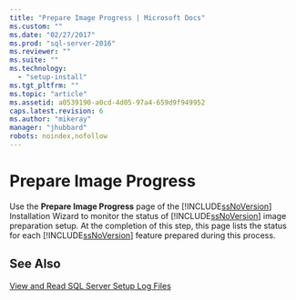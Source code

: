 ```yaml
---
title: "Prepare Image Progress | Microsoft Docs"
ms.custom: ""
ms.date: "02/27/2017"
ms.prod: "sql-server-2016"
ms.reviewer: ""
ms.suite: ""
ms.technology: 
  - "setup-install"
ms.tgt_pltfrm: ""
ms.topic: "article"
ms.assetid: a0539190-a0cd-4d05-97a4-659d9f949952
caps.latest.revision: 6
ms.author: "mikeray"
manager: "jhubbard"
robots: noindex,nofollow
---
```

# Prepare Image Progress
  Use the **Prepare Image Progress** page of the [!INCLUDE[ssNoVersion](../a9notintoc/includes/ssnoversion-md.md)] Installation Wizard to monitor the status of [!INCLUDE[ssNoVersion](../a9notintoc/includes/ssnoversion-md.md)] image preparation setup. At the completion of this step, this page lists the status for each [!INCLUDE[ssNoVersion](../a9notintoc/includes/ssnoversion-md.md)] feature prepared during this process.  
  
## See Also  
 [View and Read SQL Server Setup Log Files](../database-engine/install/windows/view-and-read-sql-server-setup-log-files.md)  
  
  